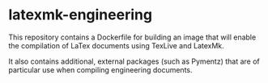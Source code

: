 # latexmk-engineering
This repository contains a Dockerfile for building an image that will enable the compilation of LaTex documents using TexLive and LatexMk.

It also contains additional, external packages (such as Pymentz) that are of particular use when compiling engineering documents.
